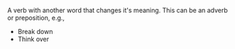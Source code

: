 A verb with another word that changes it's meaning. This can be an adverb or preposition, e.g.,
- Break down
- Think over
